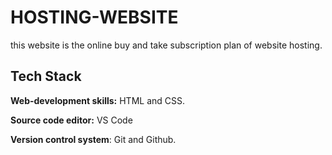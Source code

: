 # HOSTING-WEBSITE

this website is the online buy and take subscription plan of website hosting.

## Tech Stack

**Web-development skills:** HTML and CSS.

**Source code editor:** VS Code

**Version control system**: Git and Github.
